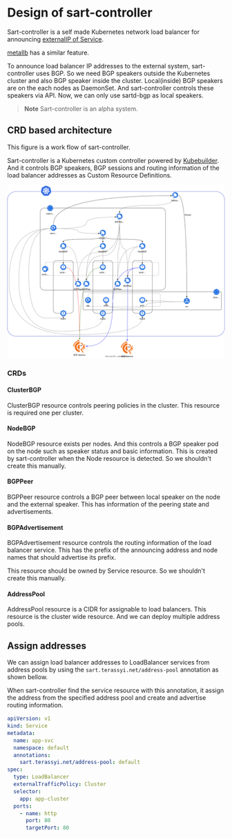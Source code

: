 # Design of sart-controller

Sart-controller is a self made Kubernetes network load balancer for announcing [externalIP of Service](https://kubernetes.io/docs/concepts/services-networking/service/#loadbalancer).

[metallb](https://github.com/metallb/metallb) has a similar feature.

To announce load balancer IP addresses to the external system, sart-controller uses BGP.
So we need BGP speakers outside the Kubernetes cluster and also BGP speaker inside the cluster.
Local(inside) BGP speakers are on the each nodes as DaemonSet.
And sart-controller controls these speakers via API.
Now, we can only use sartd-bgp as local speakers.

> **Note**
> Sart-controller is an alpha system.

## CRD based architecture

This figure is a work flow of sart-controller.

Sart-controller is a Kubernetes custom controller powered by [Kubebuilder](https://github.com/kubernetes-sigs/kubebuilder).
And it controls BGP speakers, BGP sessions and routing information of the load balancer addresses as Custom Resource Definitions.

![model](model.drawio.svg)

### CRDs

#### ClusterBGP

ClusterBGP resource controls peering policies in the cluster.
This resource is required one per cluster.

#### NodeBGP

NodeBGP resource exists per nodes.
And this controls a BGP speaker pod on the node such as speaker status and basic information.
This is created by sart-controller when the Node resource is detected.
So we shouldn't create this manually.

#### BGPPeer

BGPPeer resource controls a BGP peer between local speaker on the node and the external speaker.
This has information of the peering state and advertisements.

#### BGPAdvertisement

BGPAdvertisement resource controls the routing information of the load balancer service.
This has the prefix of the announcing address and node names that should advertise its prefix.

This resource should be owned by Service resource.
So we shouldn't create this manually.

#### AddressPool

AddressPool resource is a CIDR for assignable to load balancers.
This resource is the cluster wide resource.
And we can deploy multiple address pools.

## Assign addresses

We can assign load balancer addresses to LoadBalancer services from address pools by using the `sart.terassyi.net/address-pool` annotation as shown bellow.

When sart-controller find the service resource with this annotation, it assign the address from the specified address pool and create and advertise routing information.

```yaml
apiVersion: v1
kind: Service
metadata:
  name: app-svc
  namespace: default
  annotations:
    sart.terassyi.net/address-pool: default
spec:
  type: LoadBalancer
  externalTrafficPolicy: Cluster
  selector:
    app: app-cluster
  ports:
    - name: http
      port: 80
      targetPort: 80
```
